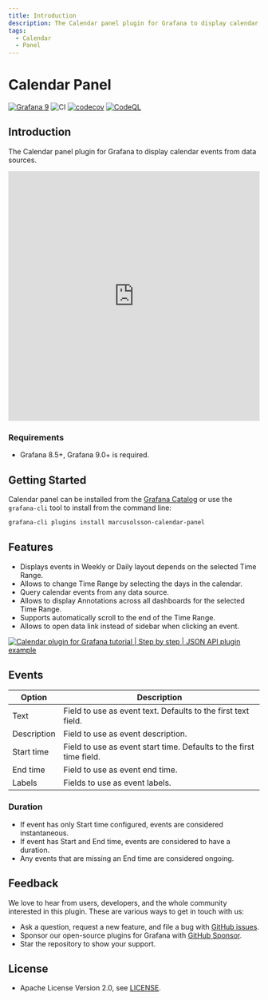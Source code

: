 ```yaml
---
title: Introduction
description: The Calendar panel plugin for Grafana to display calendar events from data sources.
tags:
  - Calendar
  - Panel
---
```


# Calendar Panel

[![Grafana 9](https://img.shields.io/badge/Grafana-9.3.1-orange)](https://www.grafana.com)
![CI](https://github.com/volkovlabs/volkovlabs-calendar-panel/workflows/CI/badge.svg)
[![codecov](https://codecov.io/gh/VolkovLabs/volkovlabs-calendar-panel/branch/main/graph/badge.svg?token=0m6f0ktUar)](https://codecov.io/gh/VolkovLabs/volkovlabs-calendar-panel)
[![CodeQL](https://github.com/VolkovLabs/volkovlabs-calendar-panel/actions/workflows/codeql-analysis.yml/badge.svg)](https://github.com/VolkovLabs/volkovlabs-calendar-panel/actions/workflows/codeql-analysis.yml)

## Introduction

The Calendar panel plugin for Grafana to display calendar events from data sources.

<iframe width="100%" height="500" src="https://www.youtube.com/embed/iPJ122x0oos" title="Calendar plugin for Grafana tutorial | Step by step | JSON API plugin example" frameborder="0" allow="accelerometer; autoplay; clipboard-write; encrypted-media; gyroscope; picture-in-picture" allowfullscreen></iframe>

### Requirements

- Grafana 8.5+, Grafana 9.0+ is required.

## Getting Started

Calendar panel can be installed from the [Grafana Catalog](https://grafana.com/grafana/plugins/marcusolsson-calendar-panel/) or use the `grafana-cli` tool to install from the command line:

```bash
grafana-cli plugins install marcusolsson-calendar-panel
```

## Features

- Displays events in Weekly or Daily layout depends on the selected Time Range.
- Allows to change Time Range by selecting the days in the calendar.
- Query calendar events from any data source.
- Allows to display Annotations across all dashboards for the selected Time Range.
- Supports automatically scroll to the end of the Time Range.
- Allows to open data link instead of sidebar when clicking an event.

[![Calendar plugin for Grafana tutorial | Step by step | JSON API plugin example](https://raw.githubusercontent.com/volkovlabs/volkovlabs-calendar-panel/main/img/video.png)](https://youtu.be/iPJ122x0oos)

## Events

| Option        | Description                                                         |
| ------------- | ------------------------------------------------------------------- |
| Text          | Field to use as event text. Defaults to the first text field.       |
| Description   | Field to use as event description.                                  |
| Start time    | Field to use as event start time. Defaults to the first time field. |
| End time      | Field to use as event end time.                                     |
| Labels        | Fields to use as event labels.                                      |

### Duration

- If event has only Start time configured, events are considered instantaneous.
- If event has Start and End time, events are considered to have a duration.
- Any events that are missing an End time are considered ongoing.

## Feedback

We love to hear from users, developers, and the whole community interested in this plugin. These are various ways to get in touch with us:

- Ask a question, request a new feature, and file a bug with [GitHub issues](https://github.com/volkovlabs/volkovlabs-calendar-panel/issues/new/choose).
- Sponsor our open-source plugins for Grafana with [GitHub Sponsor](https://github.com/sponsors/VolkovLabs).
- Star the repository to show your support.

## License

- Apache License Version 2.0, see [LICENSE](https://github.com/volkovlabs/volkovlabs-calendar-panel/blob/main/LICENSE).

